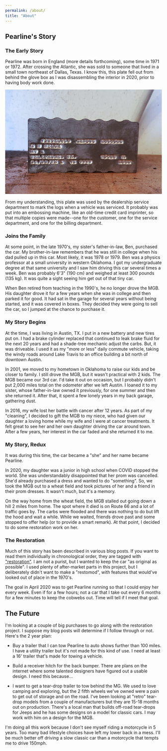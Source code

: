 ```yaml
---
permalink: /about/
title: "About"
---
```


## Pearline's Story

### The Early Story

Pearline was born in England (more details forthcoming), some time in 1971 or 1972. After crossing the
Atlantic, she was sold to someone that lived in a small town northeast of Dallas, Texas. I know this, 
this plate fell out from behind the glove box as I was disassembling the interior in 2020, prior to 
having body work done.

![](/assets/images/2020-11-16/20201101_142729.jpg)

From my understanding, this plate was used by the dealership service department to mark the logs 
when a vehicle was serviced. It probably was put into an embossing machine, like an old-time credit
card imprinter, so that multiple copies were made--one for the customer, one for the service department,
and one for the billing department.

### Joins the Family

At some point, in the late 1970's, my sister's father-in-law, Ben, purchased the car. My 
brother-in-law remembers that he was still in college when his dad pulled up in this car. 
Most likely, it was 1978 or 1979. Ben was a physics professor at a small university in western
Oklahoma. I got my undergraduate degree at that same university and I saw him driving this car
several times a week. Ben was probably 6'3" (190 cm) and weighed at least 300 pounds (135 kg). It was
quite a sight seeing him get out of that tiny car.

When Ben retired from teaching in the 1990's, he no longer drove the MGB. His daughter drove it 
for a few years when she was in college and then parked it for good. It had sat in the garage for 
several years without being started, and it was covered in boxes. They decided they were going to
sell the car, so I jumped at the chance to purchase it.

### My Story Begins

At the time, I was living in Austin, TX. I put in a new battery and new tires put on. I had a brake 
cylinder replaced that continued to leak brake fluid for the next 20 years and had a shade-tree mechanic 
adjust the carbs. But, it was driveable. I used it as my "more or less" daily commute vehicle, taking 
the windy roads around Lake Travis to an office building a bit north of downtown Austin.

In 2001, we moved to my hometown in Oklahoma to raise our kids and be closer to family. I still
drove the MGB, but it wasn't practical with 2 kids. The MGB became our 3rd car. I'd take it out on 
occasion, but I probably didn't put 2,000 miles total on the odometer after we left Austin. I loaned 
it to my sister, whose father-in-law owned it previously, for one summer and then she returned it. 
After that, it spent a few lonely years in my back garage, gathering dust.

In 2016, my wife lost her battle with cancer after 12 years. As part of my "cleaning", I decided 
to gift the MGB to my niece, who had given our daughter a loving home while my wife and I were at 
cancer treatments. It felt great to see her and her own daughter driving the car around town. After 
a few years, her interest in the car faded and she returned it to me.

### My Story, Redux

It was during this time, the car became a "she" and her name became Pearline.

In 2020, my daughter was a junior in high school when COVID stopped the world. She was understandably 
disappointed that her prom was cancelled. She'd already purchased a dress and wanted to do "something". 
So, we took the MGB out to a wheat field and took pictures of her and a friend in their prom dresses. 
It wasn't much, but it's a memory.

On the way home from the wheat field, the MGB stalled out going down a hill 2 miles from home.
The spot where it died is on Route 66 and a lot of traffic goes by. The carbs were flooded and there
was nothing to do but lift the hood and wait a while. While we waited, friends drove past and some
stopped to offer help (or to provide a smart remark). At that point, I decided to do some restoration
work on her.

### The Restoration

Much of this story has been described in various blog posts. If you want to read them individually
in chronological order, they are tagged with ["restoration"](/tags#restoration). I am
not a purist, but I wanted to keep the car "as original as possible". I used plenty of after-market
parts in this project, but I deliberately didn't want to make a "restomod", with features that would've
looked out of place in the 1970's.

The goal in April 2020 was to get Pearline running so that I could enjoy her every week. Even if for a
few hours; not a car that I take out every 6 months for a few minutes to keep the cobwebs out. Time
will tell if I meet that goal.

## The Future

I'm looking at a couple of big purchases to go along with the restoration project. I suppose my blog
posts will determine if I follow through or not. Here's the 2 year plan:

* Buy a trailer that I can tow Pearline to auto shows further than 100 miles. I have a utility trailer
but it's not made for this kind of use. I need at least a 16' trailer that's made for towing a vehicle.

* Build a receiver hitch for the back bumper. There are plans on the internet where some talented 
designers have figured out a usable design. I need this because...

* I want to get a tear-drop trailer to tow behind the MG. We used to love camping and exploring, but
the 2 fifth wheels we've owned were a pain to get out of storage and on the road. I've been looking at
"retro" tear-drop models from a couple of manufacturers but they are 15-18 months out on production.
There's a local man that builds off-road tear-drops for Jeeps and he has some designs on a model for
classic cars. I may work with him on a design for the MGB.

I'm doing all this work because I don't see myself riding a motorcycle in 5 years. Too many bad
lifestyle choices have left my lower back in a mess. I'll be much better off driving a slow classic
car than a motorcycle that tempts me to drive 150mph.
